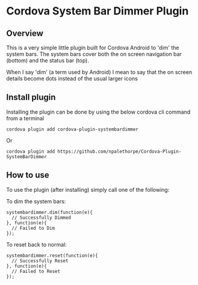 # Cordova System Bar Dimmer Plugin


## Overview
This is a very simple little plugin built for Cordova Android to 'dim' the system bars.
The system bars cover both the on screen navigation bar (bottom) and the status bar (top).

When I say 'dim' (a term used by Android) I mean to say that the on screen details become dots instead of the usual larger icons


## Install plugin
Installing the plugin can be done by using the below cordova cli command from a terminal
```
cordova plugin add cordova-plugin-systembardimmer
```
Or
```
cordova plugin add https://github.com/npalethorpe/Cordova-Plugin-SystemBarDimmer
```

## How to use
To use the plugin (after installing) simply call one of the following:

To dim the system bars:
```
systembardimmer.dim(function(e){
  // Successfully Dimmed
}, function(e){
  // Failed to Dim
});
```

To reset back to normal:
```
systembardimmer.reset(function(e){
  // Successfully Reset
}, function(e){
  // Failed to Reset
});
```
